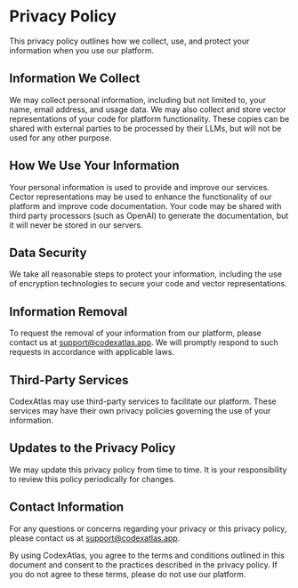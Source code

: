 # Privacy Policy

This privacy policy outlines how we collect, use, and protect your information when you use our platform.

## Information We Collect

We may collect personal information, including but not limited to, your name, email address, and usage data. We may also collect and store vector representations of your code for platform functionality. These copies can be shared with external parties to be processed by their LLMs, but will not be used for any other purpose.

## How We Use Your Information

Your personal information is used to provide and improve our services. Cector representations may be used to enhance the functionality of our platform and improve code documentation. Your code may be shared with third party processors (such as OpenAI) to generate the documentation, but it will never be stored in our servers.

## Data Security

We take all reasonable steps to protect your information, including the use of encryption technologies to secure your code and vector representations.

## Information Removal

To request the removal of your information from our platform, please contact us at support@codexatlas.app. We will promptly respond to such requests in accordance with applicable laws.

## Third-Party Services

CodexAtlas may use third-party services to facilitate our platform. These services may have their own privacy policies governing the use of your information.

## Updates to the Privacy Policy

We may update this privacy policy from time to time. It is your responsibility to review this policy periodically for changes.

## Contact Information

For any questions or concerns regarding your privacy or this privacy policy, please contact us at support@codexatlas.app.

By using CodexAtlas, you agree to the terms and conditions outlined in this document and consent to the practices described in the privacy policy. If you do not agree to these terms, please do not use our platform.
